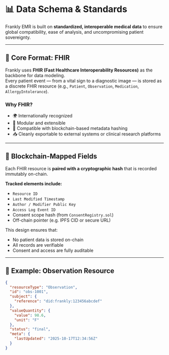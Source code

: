 # 📊 Data Schema & Standards

Frankly EMR is built on **standardized, interoperable medical data** to ensure global compatibility, ease of analysis, and uncompromising patient sovereignty.

---

## 🧬 Core Format: FHIR

Frankly uses **FHIR (Fast Healthcare Interoperability Resources)** as the backbone for data modeling.  
Every patient event — from a vital sign to a diagnostic image — is stored as a discrete FHIR resource (e.g., `Patient`, `Observation`, `Medication`, `AllergyIntolerance`).

### Why FHIR?
- 🌍 Internationally recognized
- 🧩 Modular and extensible
- 🔗 Compatible with blockchain-based metadata hashing
- 📥 Cleanly exportable to external systems or clinical research platforms

---

## 🔑 Blockchain-Mapped Fields

Each FHIR resource is **paired with a cryptographic hash** that is recorded immutably on-chain.

**Tracked elements include:**
- `Resource ID`
- `Last Modified Timestamp`
- `Author / Modifier Public Key`
- `Access Log Event ID`
- Consent scope hash (from `ConsentRegistry.sol`)
- Off-chain pointer (e.g. IPFS CID or secure URL)

This design ensures that:
- No patient data is stored on-chain
- All records are verifiable
- Consent and access are fully auditable

---

## 🧠 Example: Observation Resource

```json
{
  "resourceType": "Observation",
  "id": "obs-1001",
  "subject": {
    "reference": "did:frankly:123456abcdef"
  },
  "valueQuantity": {
    "value": 98.6,
    "unit": "F"
  },
  "status": "final",
  "meta": {
    "lastUpdated": "2025-10-17T12:34:56Z"
  }
}
